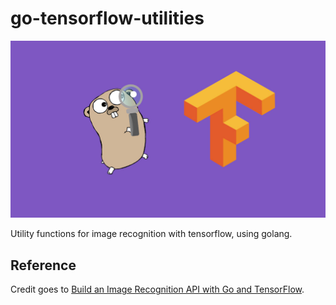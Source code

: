 # go-tensorflow-utilities

<p align="center">
  <img src="./cover.jpg"/>
</p>

Utility functions for image recognition with tensorflow, using golang.

## Reference

Credit goes to [Build an Image Recognition API with Go and TensorFlow](https://outcrawl.com/image-recognition-api-go-tensorflow/).
